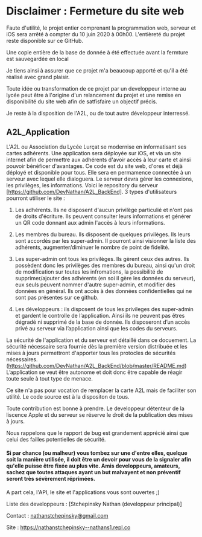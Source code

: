 # Disclaimer : Fermeture du site web

Faute d'utilité, le projet entier comprenant la programmation web, serveur et iOS sera arrêté à compter du 10 juin 2020 à 00h00. L'entièreté du projet reste disponible sur ce GitHub.

Une copie entière de la base de donnée à été effectuée avant la fermture est sauvegardée en local

Je tiens ainsi à assurer que ce projet m'a beaucoup apporté et qu'il a été réalisé avec grand plaisir.

Toute idée ou transformation de ce projet par un developpeur interne au lycée peut être à l'origine d'un relancement du projet et une remise en disponibilité du site web afin de satfisfaire un objectif précis.

Je reste à la disposition de l'A2L, ou de tout autre développeur interressé.


## A2L_Application 
L'A2L ou Association du Lycée Lurçat se modernise en informatisant ses cartes adhérents. Une application sera déployée sur iOS, et via un site internet afin de permettre aux adhérents d'avoir accès à leur carte et ainsi pouvoir bénéficer d'avantages. Ce code est du site web, d'ores et déjà déployé et disponible pour tous. Elle sera en permamence connectée à un serveur avec lequel elle dialoguera. Le serveur devra gérer les connexions, les privilèges, les informations. Voici le repository du serveur [https://github.com/DevNathan/A2L_BackEnd]. 
3 types d'utilisateurs pourront utiliser le site : 


1) Les adhérents. Ils ne disposent d'aucun privilège particulié et n'ont pas de droits d'écriture. Ils peuvent consulter leurs informations et générer un QR code donnant aux admin l'accès à leurs informations. 


2) Les membres du bureau. Ils disposent de quelques privilèges. Ils leurs sont accordés par les super-admin. Il pourront ainsi visionner la liste des adhérents, augmenter/diminuer le nombre de point de fidelité.


3) Les super-admin ont tous les privilèges. Ils gèrent ceux des autres. Ils possèdent donc les privilèges des membres du bureau, ainsi qu'un droit de modification sur toutes les infromations, la possibilité de supprimer/ajouter des adhérents (en soi il gère les données du serveur), eux seuls peuvent nommer d'autre super-admin, et modifier des données en général. Ils ont accès à des données confidentielles qui ne sont pas présentes sur ce github.


4) Les développeurs : ils disposent de tous les privileges des super-admin et gardent le controlle de l’application. Ainsi ils ne peuvent pas êtres dégradé ni supprimé de la base de donnée. Ils disposeront d’un accès privé au serveur via l’application ainsi que les codes du serveurs.

La sécurité de l'application et du serveur est détaillé dans ce docuement. La sécurité nécessaire sera fournie dès la première version distribuée et les mises à jours permettront d'apporter tous les protocles de sécurités nécessaires. (https://github.com/DevNathan/A2L_BackEnd/blob/master/README.md)
L’application se veut être autonome et doit donc être capable de réagir toute seule à tout type de menace.

Ce site n'a pas pour vocation de remplacer la carte A2L mais de faciliter son utilité. 
Le code source est à la dispositon de tous. 

Toute contribution est bonne à prendre. Le developpeur détenteur de la liscence Apple et du serveur se réserve le droit de la publication des mises à jours. 

Nous rappelons que le rapport de bug est grandement apprécié ainsi que celui des failles potentielles de sécurité. 
#### Si par chance (ou malheur) vous tombez sur une d'entre elles, quelque soit la manière utilisée, il doit être un devoir pour vous de la signaler afin qu'elle puisse être fixée au plus vite. Amis developpeurs, amateurs, sachez que toutes attaques ayant un but malvayent et non préventif seront très sévèrement réprimées. 
A part cela, l'API, le site et l'applications vous sont ouvertes ;)

Liste des developpeurs : [Stchepinsky Nathan (developpeur principal)] 

Contact : nathanstchepinsky@gmail.com 

Site : https://nathanstchepinsky--nathans1.repl.co



